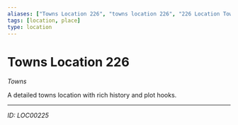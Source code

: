 ```yaml
---
aliases: ["Towns Location 226", "towns location 226", "226 Location Towns"]
tags: [location, place]
type: location
---
```


# Towns Location 226

*Towns*

A detailed towns location with rich history and plot hooks.

---
*ID: LOC00225*